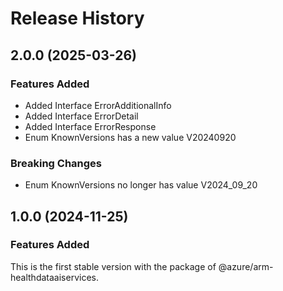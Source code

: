 # Release History
    
## 2.0.0 (2025-03-26)
    
### Features Added

  - Added Interface ErrorAdditionalInfo
  - Added Interface ErrorDetail
  - Added Interface ErrorResponse
  - Enum KnownVersions has a new value V20240920

### Breaking Changes

  - Enum KnownVersions no longer has value V2024_09_20
    
    
## 1.0.0 (2024-11-25)

### Features Added

This is the first stable version with the package of @azure/arm-healthdataaiservices.
